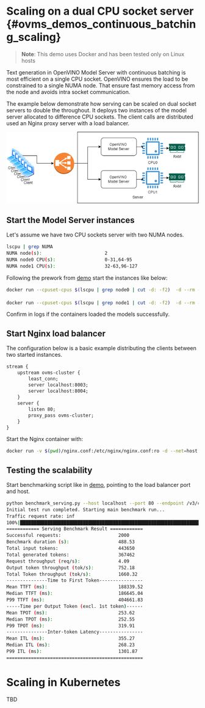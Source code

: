 # Scaling on a dual CPU socket server {#ovms_demos_continuous_batching_scaling}

> **Note**: This demo uses Docker and has been tested only on Linux hosts

Text generation in OpenVINO Model Server with continuous batching is most efficient on a single CPU socket. OpenVINO ensures the load to be constrained to a single NUMA node. 
That ensure fast memory access from the node and avoids intra socket communication.

The example below demonstrate how serving can be scaled on dual socket servers to double the throughout. 
It deploys two instances of the model server allocated to difference CPU sockets. The client calls are distributed used an Nginx proxy server with a load balancer.

![drawing](./loadbalancing.png)

## Start the Model Server instances

Let's assume we have two CPU sockets server with two NUMA nodes. 
```bash
lscpu | grep NUMA
NUMA node(s):                       2
NUMA node0 CPU(s):                  0-31,64-95
NUMA node1 CPU(s):                  32-63,96-127
```
Following the prework from [demo](../README.md) start the instances like below:
```bash
docker run --cpuset-cpus $(lscpu | grep node0 | cut -d: -f2)  -d --rm -p 8003:8003 -v $(pwd)/models:/workspace:ro openvino/model_server:latest --rest_port 8003 --config_path /workspace/config.json

docker run --cpuset-cpus $(lscpu | grep node1 | cut -d: -f2)  -d --rm -p 8004:8004 -v $(pwd)/models:/workspace:ro openvino/model_server:latest --rest_port 8004 --config_path /workspace/config.json
```
Confirm in logs if the containers loaded the models successfully.

## Start Nginx load balancer

The configuration below is a basic example distributing the clients between two started instances.
```
stream {
    upstream ovms-cluster {
        least_conn;
        server localhost:8003;
        server localhost:8004;
    }
    server {
        listen 80;
        proxy_pass ovms-cluster;
    }
}
```
Start the Nginx container with: 
```bash
docker run -v $(pwd)/nginx.conf:/etc/nginx/nginx.conf:ro -d --net=host -p 80:80 nginx
```

## Testing the scalability

Start benchmarking script like in [demo](../README.md), pointing to the load balancer port and host.
```bash
python benchmark_serving.py --host localhost --port 80 --endpoint /v3/chat/completions --backend openai-chat --model meta-llama/Meta-Llama-3-8B-Instruct --dataset-path ShareGPT_V3_unfiltered_cleaned_split.json --num-prompts 2000 --request-rate inf --save-result --seed 10
Initial test run completed. Starting main benchmark run...
Traffic request rate: inf
100%|██████████████████████████████████████████████████████████████████████████████████████████████████████████████████████████████████████████████████████████████████████████████████████████████████████████████████████████████| 2000/2000 [08:08<00:00,  4.09it/s]
============ Serving Benchmark Result ============
Successful requests:                     2000
Benchmark duration (s):                  488.53
Total input tokens:                      443650
Total generated tokens:                  367462
Request throughput (req/s):              4.09
Output token throughput (tok/s):         752.18
Total Token throughput (tok/s):          1660.32
---------------Time to First Token----------------
Mean TTFT (ms):                          188339.52
Median TTFT (ms):                        186645.04
P99 TTFT (ms):                           404661.83
-----Time per Output Token (excl. 1st token)------
Mean TPOT (ms):                          253.62
Median TPOT (ms):                        252.55
P99 TPOT (ms):                           319.91
---------------Inter-token Latency----------------
Mean ITL (ms):                           355.27
Median ITL (ms):                         268.23
P99 ITL (ms):                            1301.87
==================================================
```



# Scaling in Kubernetes

TBD
